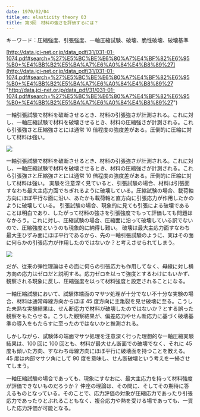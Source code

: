 ```yaml
---
date: 1970/02/04
title_en: elasticity theory 03
title: 第3回　材料の強さを評価するには？
---
```


キーワード：圧縮強度、引張強度、一軸圧縮試験、破壊、脆性破壊、破壊基準

[http://data.jci-net.or.jp/data_pdf/31/031-01-1074.pdf#search=%27%E5%BC%BE%E6%80%A7%E4%BF%82%E6%95%B0+%E4%BB%B2%E5%BA%A7%E6%A0%84%E4%B8%89%27](http://data.jci-net.or.jp/data_pdf/31/031-01-1074.pdf#search=%27%E5%BC%BE%E6%80%A7%E4%BF%82%E6%95%B0+%E4%BB%B2%E5%BA%A7%E6%A0%84%E4%B8%89%27 "http://data.jci-net.or.jp/data_pdf/31/031-01-1074.pdf#search=%27%E5%BC%BE%E6%80%A7%E4%BF%82%E6%95%B0+%E4%BB%B2%E5%BA%A7%E6%A0%84%E4%B8%89%27")

一軸引張試験で材料を破断させるとき、材料の引張強さが計測される。これに対し、一軸圧縮試験で材料を破壊させるとき、材料の圧縮強さが計測される。これら引張強さと圧縮強さとには通常 10 倍程度の強度差がある。圧倒的に圧縮に対して材料は強い。

![](/uploads/el-02.jpg)

一軸引張試験で材料を破断させるとき、材料の引張強さが計測される。これに対し、一軸圧縮試験で材料を破壊させるとき、材料の圧縮強さが計測される。これら引張強さと圧縮強さとには通常 10 倍程度の強度差がある。圧倒的に圧縮に対して材料は強い。
実験を注意深く見ていると、引張試験の場合、材料は引張面すなわち最大主応力面でちぎれるように破壊している。圧縮試験の場合、載荷軸方向にほぼ平行な面に沿い、あたかも載荷軸と直方向に引張応力が作用したかのように破壊している。
引張試験の場合、現象的に見ても引張による破壊であることは明白であり、したがって材料の強さを引張強度でもって評価しても問題はなかろう。これに対し、圧縮試験の場合、圧縮面に沿って破壊している訳でないので、圧縮強度というのも現象的に納得し難い。
破壊は最大主応力面すなわち最大主ひずみ面にほぼ平行であるから、先の一軸引張試験のように、実はその面に何らかの引張応力が作用したのではないか？と考えさせられてしまう。

![](/uploads/el-03.jpg)

だが、従来の弾性理論はその面に何らの引張応力も作用してなく、母線に対し横方向の応力はゼロだと説明する。応力ゼロを以って強度とするわけにもいかず、観察される現象に反し、圧縮強度を以って材料強度と設定されることになる。

一軸圧縮試験において、試験体端面のマサツ処理が十分でない不十分な実験の場合、材料は通常母線方向からほぼ 45 度方向に主亀裂を見せ破壊に至る。こうした未熟な実験結果は、せん断応力で材料が破壊したのではないか？とする誤った観察をもたらせる。こうした観察結果が、偏差応力やせん断応力に基づく破壊基準の導入をもたらすに至ったのではないかと推測される。

しかしながら、試験体の端面マサツ処理を注意深く行った理想的な一軸圧縮実験結果は、100 回に 100 回とも、材料が最大せん断面での破壊でなく、それに 45 度も傾いた方向、すなわち母線方向にほぼ平行に破壊面を持つことを教える。45 度は内部マサツ角にして 90 度を意味し、せん断破壊という考えを一掃させてしまう。

一軸圧縮試験の場合であっても、現象にすなおに、最大主応力を持って材料強度が評価できないものだろうか？ 仲座の理論は、その問に、そしてその期待に答えるものとなっている。そのことで、応力評価の対象が圧縮応力であったり引張応力であったりとぶれることもなく、複合応力や熱を受ける場であっても、一貫した応力評価が可能となる。
